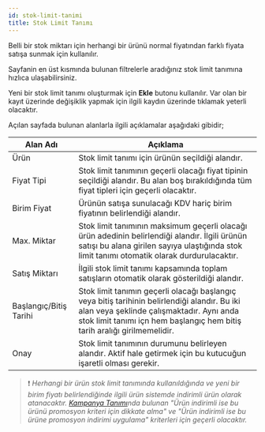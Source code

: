 ```yaml
---
id: stok-limit-tanimi
title: Stok Limit Tanımı
---
```


Belli bir stok miktarı için herhangi bir ürünü normal fiyatından farklı fiyata satışa sunmak için kullanılır.

Sayfanin en üst kısmında bulunan filtrelerle aradığınız stok limit tanımına hızlıca ulaşabilirsiniz. 

Yeni bir stok limit tanımı oluşturmak için **Ekle** butonu kullanılır. Var olan bir kayıt üzerinde değişiklik yapmak için ilgili kaydın üzerinde tıklamak yeterli olacaktır. 

Açılan sayfada bulunan alanlarla ilgili açıklamalar aşağıdaki gibidir;

|Alan Adı|Açıklama|
|--|--|
|Ürün|Stok limit tanımı için ürünün seçildiği alandır.|
|Fiyat Tipi|Stok limit tanımının geçerli olacağı fiyat tipinin seçildiği alandır. Bu alan boş bırakıldığında tüm fiyat tipleri için geçerli olacaktır.|
|Birim Fiyat|Ürünün satışa sunulacağı KDV hariç birim fiyatının belirlendiği alandır.|
|Max. Miktar|Stok limit tanımının maksimum geçerli olacağı ürün adedinin belirlendiği alandır. İlgili ürünün satışı bu alana girilen sayıya ulaştığında stok limit tanımı otomatik olarak durdurulacaktır.|
|Satış Miktarı|İlgili stok limit tanımı kapsamında toplam satışların otomatik olarak gösterildiği alandır.|
|Başlangıç/Bitiş Tarihi|Stok limit tanımın geçerli olacağı başlangıç veya bitiş tarihinin belirlendiği alandır. Bu iki alan veya şeklinde çalışmaktadır. Aynı anda stok limit tanımı içn hem başlangıç hem bitiş tarih aralığı girilmemelidir.|
|Onay|Stok limit tanımının durumunu belirleyen alandır. Aktif hale getirmek için bu kutucuğun işaretli olması gerekir.|


> ❗ _Herhangi bir ürün stok limit tanımında kullanıldığında ve yeni bir birim fiyatı belirlendiğinde ilgili ürün sistemde indirimli ürün olarak atanacaktır. [Kampanya Tanımı](kampanya-tanimlama.md)nda bulunan "Ürün indirimli ise bu ürünü promosyon kriteri için dikkate alma" ve "Ürün indirimli ise bu ürüne promosyon indirimi uygulama" kriterleri için geçerli olacaktır._